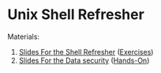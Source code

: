 # Unix Shell Refresher

Materials: 
1. [Slides For the Shell Refresher](<Unix Shell Slides.pdf>) ([Exercises](exercises.md))
1. [Slides For the Data security](<DataSecurity.pdf.pdf>) ([Hands-On](hands-on/))
